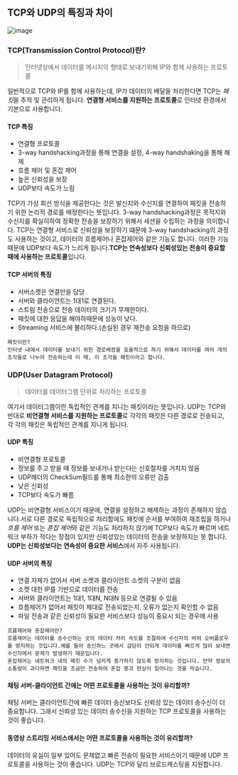 ## TCP와 UDP의 특징과 차이

![image](https://user-images.githubusercontent.com/53684676/83508949-9f0bed80-a505-11ea-846d-6aa693623423.png)

### TCP(Transmission Control Protocol)란?

> 인터넷상에서 데이터를 메시지의 형태로 보내기위해 IP와 함께 사용하는 프로토콜

일반적으로 TCP와 IP를 함께 사용하는데, IP가 데이터의 배달을 처리한다면 TCP는 *패킷*을 추적 및 관리하게 됩니다. **연결형 서비스를 지원하는 프로토콜**로 인터넷 환경에서 기본으로 사용합니다.

#### TCP 특징

- 연결형 프로토콜
- 3-way handshacking과정을 통해 연결을 설정, 4-way handshaking을 통해 해제
- 흐름 제어 및 혼잡 제어
- 높은 신뢰성을 보장
- UDP보다 속도가 느림

TCP가 가상 회선 방식을 제공한다는 것은 발신지와 수신지를 연결하여 패킷을 전송하기 위한 논리적 경로를 배정한다는 뜻입니다. 3-way handshacking과정은 목적지와 수신지를 확실히하여 정확한 전송을 보장하기 위해서 세션을 수립하는 과정을 의미합니다. TCP는 연결형 서비스로 신뢰성을 보장하기 떄문에 3-way handshacking의 과정도 사용하는 것이고, 데이터의 흐름제어나 혼잡제어와 같은 기능도 합니다. 이러한 기능때문에 UDP보다 속도가 느리게 됩니다.**TCP는 연속성보다 신뢰성있는 전송이 중요할 때에 사용하는 프로토콜**입니다.

#### TCP 서버의 특징

- 서버소켓은 연결만을 담당
- 서버와 클라이언트는 1대1로 연결된다.
- 스트림 전송으로 전송 데이터의 크기가 무제한이다.
- 패킷에 대한 응답을 해야하때문에 성능이 낮다.
- Streaming 서비스에 불리하다.(손실된 경우 재전송 요청을 하므로)

```
패킷이란?
인터넷 내에서 데이터를 보내기 위한 경로배정을 효율적으로 하기 위해서 데이터를 여러 개의 조각들로 나누어 전송하는데 이 때, 이 조각을 패킷이라고 합니다.
```

### UDP(User Datagram Protocol)

> 데이터를 데이터그램 단위로 처리하는 프로토콜

여기서 데이터그램이란 독립적인 관계를 지니는 패킷이라는 뜻입니다. UDP는 TCP와 반대로 **비연결형 서비스를 지원하는 프로토콜**로 각각의 패킷은 다른 경로로 전송되고, 각 각의 패킷은 독립적인 관계를 지니게 됩니다.

#### UDP 특징

- 비연결형 프로토콜
- 정보를 주고 받을 때 정보를 보내거나 받는다는 신호절차를 거치지 않음
- UDP헤더의 CheckSum필드를 통해 최소한의 오류만 검출
- 낮은 신뢰성
- TCP보다 속도가 빠름

UDP는 비연결형 서비스이기 때문에, 연결을 설정하고 해제하는 과정이 존재하지 않습니다.서로 다른 경로로 독립적으로 처리함에도 패킷에 순서를 부여하여 재조립을 하거나 *흐름 제어* 또는 *혼잡 제어*와 같은 기능도 처리하지 않기에 TCP보다 속도가 빠르며 네트워크 부하가 적다는 장점이 있지만 신뢰성있는 데이터의 전송을 보장하지는 못 합니다. **UDP는 신뢰성보다는 연속성이 중요한 서비스**에서 자주 사용됩니다.

#### UDP 서버의 특징

- 연결 자체가 없어서 서버 소켓과 클라이언트 소켓의 구분이 없음
- 소켓 대힌 IP를 기반으로 데이터를 전송
- 서버와 클라이언트는 1대1, 1대N, N대N 등으로 연결될 수 있음
- 흐름제어가 없어서 패킷이 제대로 전송되었는지, 오류가 없는지 확인할 수 없음
- 파일 전송과 같은 신뢰성이 필요한 서비스보다 성능이 중요시 되는 경우에 사용

```
흐름제어와 혼잡제어란?
흐름제어는 데이터를 송수신하는 곳의 데이터 처리 속도를 조절하여 수신자의 버퍼 오버플로우를 방지하는 것입니다.예를 들어 송신하느 곳에서 감당이 안되게 데이터를 빠르게 많이 보내면 수신자에서 문제가 발생하기 때문입니다.
혼잡제어는 네트워크 내의 패킷 수가 넘치게 증가하지 않도록 방지하는 것입니다. 만약 정보의 소통량이 과다하면 패킷을 조금만 전송하여 혼잡 붕괴 현상이 일어나는 것을 막습니다.
```

#### 채팅 서버-클라이언트 간에는 어떤 프로토콜을 사용하는 것이 유리할까?

채팅 서버는 클라이언트간에 빠른 데이터 송신보다도 신뢰성 있는 데이터 송수신이 더 중요합니다.
그래서 신뢰성 있는 데이터 송수신을 지원하는 TCP 프로토콜을 사용하는 것이 좋습니다.

#### 동영상 스트리밍 서비스에서는 어떤 프로토콜을 사용하는 것이 유리할까?

데이터의 유실이 일부 있어도 문제없고 빠른 전송이 필요한 서비스이기 때문에 UDP 프로토콜을 사용하는 것이 좋습니다. UDP는 TCP와 달리 브로드캐스팅을 지원합니다.